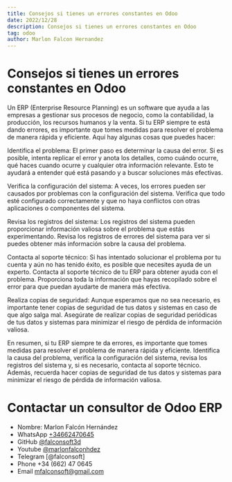 ```yaml
---
title: Consejos si tienes un errores constantes en Odoo
date: 2022/12/28
description: Consejos si tienes un errores constantes en Odoo
tag: odoo
author: Marlon Falcon Hernandez
---
```


# Consejos si tienes un errores constantes en Odoo

Un ERP (Enterprise Resource Planning) es un software que ayuda a las empresas a gestionar sus procesos de negocio, como la contabilidad, la producción, los recursos humanos y la venta. Si tu ERP siempre te está dando errores, es importante que tomes medidas para resolver el problema de manera rápida y eficiente. Aquí hay algunas cosas que puedes hacer:

Identifica el problema: El primer paso es determinar la causa del error. Si es posible, intenta replicar el error y anota los detalles, como cuándo ocurre, qué haces cuando ocurre y cualquier otra información relevante. Esto te ayudará a entender qué está pasando y a buscar soluciones más efectivas.

Verifica la configuración del sistema: A veces, los errores pueden ser causados ​​por problemas con la configuración del sistema. Verifica que todo esté configurado correctamente y que no haya conflictos con otras aplicaciones o componentes del sistema.

Revisa los registros del sistema: Los registros del sistema pueden proporcionar información valiosa sobre el problema que estás experimentando. Revisa los registros de errores del sistema para ver si puedes obtener más información sobre la causa del problema.

Contacta al soporte técnico: Si has intentado solucionar el problema por tu cuenta y aún no has tenido éxito, es posible que necesites ayuda de un experto. Contacta al soporte técnico de tu ERP para obtener ayuda con el problema. Proporciona toda la información que hayas recopilado sobre el error para que puedan ayudarte de manera más efectiva.

Realiza copias de seguridad: Aunque esperamos que no sea necesario, es importante tener copias de seguridad de tus datos y sistemas en caso de que algo salga mal. Asegúrate de realizar copias de seguridad periódicas de tus datos y sistemas para minimizar el riesgo de pérdida de información valiosa.

En resumen, si tu ERP siempre te da errores, es importante que tomes medidas para resolver el problema de manera rápida y eficiente. Identifica la causa del problema, verifica la configuración del sistema, revisa los registros del sistema y, si es necesario, contacta al soporte técnico. Además, recuerda hacer copias de seguridad de tus datos y sistemas para minimizar el riesgo de pérdida de información valiosa.

# Contactar un consultor de Odoo ERP
- Nombre: Marlon Falcón Hernández
- WhatsApp [+34662470645](https://web.whatsapp.com/send?phone=34662470645&text=)
- GitHub [@falconsoft3d](https://github.com/falconsoft3d)
- Youtube [@marlonfalconhdez](https://www.youtube.com/@marlonfalconhdez)
- Telegram [@falconsoft]
- Phone +34 (662) 47 0645
- Email mfalconsoft@gmail.com